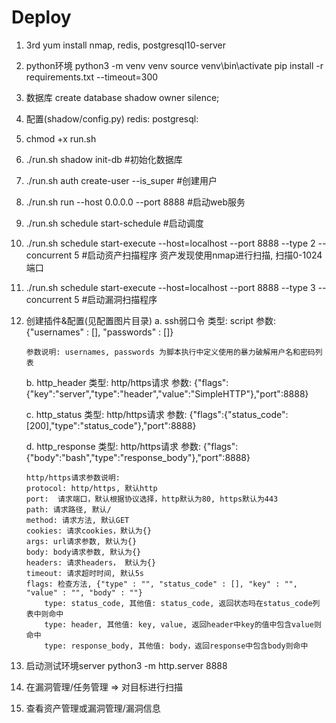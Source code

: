 # Deploy #

1. 3rd
    yum install nmap, redis, postgresql10-server
2. python环境
    python3 -m venv venv
    source venv\bin\activate
    pip install -r requirements.txt --timeout=300
3. 数据库
    create database shadow owner silence;
4. 配置(shadow/config.py)
    redis:
    postgresql:

5. chmod +x run.sh
6. ./run.sh shadow init-db #初始化数据库
7. ./run.sh auth create-user --is_super #创建用户
8. ./run.sh run --host 0.0.0.0 --port 8888 #启动web服务
9. ./run.sh schedule start-schedule #启动调度
10. ./run.sh schedule start-execute --host=localhost --port 8888 --type 2 --concurrent 5 #启动资产扫描程序
    资产发现使用nmap进行扫描, 扫描0-1024端口
11. ./run.sh schedule start-execute --host=localhost --port 8888 --type 3 --concurrent 5 #启动漏洞扫描程序
12. 创建插件&配置(见配置图片目录)
    a. ssh弱口令
        类型: script
        参数: {"usernames" : [], "passwords" : []}

        参数说明: usernames, passwords 为脚本执行中定义使用的暴力破解用户名和密码列表

    b. http_header
        类型: http/https请求
        参数: {"flags":{"key":"server","type":"header","value":"SimpleHTTP"},"port":8888}

    c. http_status
        类型: http/https请求
        参数: {"flags":{"status_code":[200],"type":"status_code"},"port":8888}

    d. http_response
        类型: http/https请求
        参数: {"flags":{"body":"bash","type":"response_body"},"port":8888}

        http/https请求参数说明:
        protocol: http/https, 默认http
        port:  请求端口，默认根据协议选择，http默认为80, https默认为443
        path: 请求路径, 默认/
        method: 请求方法, 默认GET
        cookies: 请求cookies，默认为{}
        args: url请求参数, 默认为{}
        body: body请求参数, 默认为{}
        headers: 请求headers， 默认为{}
        timeout: 请求超时时间, 默认5s
        flags: 检查方法, {"type" : "", "status_code" : [], "key" : "", "value" : "", "body" : ""}
            type: status_code, 其他值: status_code, 返回状态吗在status_code列表中则命中
            type: header, 其他值: key, value, 返回header中key的值中包含value则命中
            type: response_body, 其他值: body，返回response中包含body则命中

13. 启动测试环境server
    python3 -m http.server 8888

14. 在漏洞管理/任务管理 => 对目标进行扫描

15. 查看资产管理或漏洞管理/漏洞信息 
